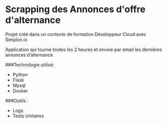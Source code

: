 # Scrapping des Annonces d'offre d'alternance
Projet créé dans un contexte de formation Développeur Cloud avec Simplon.io

Application qui tourne toutes les 2 heures et envoie par email les dernières annonces d’alternance

###Technologie utilisé:

* Python
* Flask
* Mysql
* Docker

###Outils :
* Logs 
* Tests Unitaires

